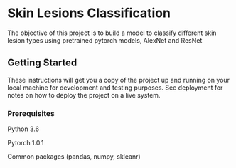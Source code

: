 # Skin Lesions Classification

The objective of this project is to build a model to classify different skin lesion types using pretrained pytorch models, AlexNet and ResNet

## Getting Started

These instructions will get you a copy of the project up and running on your local machine for development and testing purposes. See deployment for notes on how to deploy the project on a live system.

### Prerequisites
Python 3.6

Pytorch 1.0.1

Common packages (pandas, numpy, skleanr)


